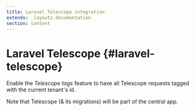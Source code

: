 ```yaml
---
title: Laravel Telescope integration
extends: _layouts.documentation
section: content
---
```


# Laravel Telescope {#laravel-telescope}

Enable the *Telescope tags* feature to have all Telescope requests tagged with the current tenant's id.

Note that Telescope (& its migrations) will be part of the central app.
